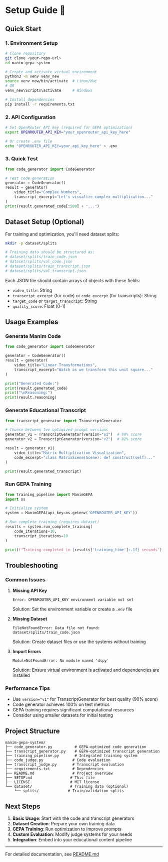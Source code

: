 # Setup Guide 🚀

## Quick Start

### 1. Environment Setup
```bash
# Clone repository
git clone <your-repo-url>
cd manim-gepa-system

# Create and activate virtual environment
python3 -m venv venv_new
source venv_new/bin/activate  # Linux/Mac
# OR
venv_new\Scripts\activate     # Windows

# Install dependencies
pip install -r requirements.txt
```

### 2. API Configuration
```bash
# Set OpenRouter API key (required for GEPA optimization)
export OPENROUTER_API_KEY="your_openrouter_api_key_here"

# Or create .env file
echo "OPENROUTER_API_KEY=your_api_key_here" > .env
```

### 3. Quick Test
```python
from code_generator import CodeGenerator

# Test code generation
generator = CodeGenerator()
result = generator(
    video_title="Complex Numbers",
    transcript_excerpt="Let's visualize complex multiplication..."
)
print(result.generated_code[:500] + "...")
```

## Dataset Setup (Optional)

For training and optimization, you'll need dataset splits:

```bash
mkdir -p dataset/splits

# Training data should be structured as:
# dataset/splits/train_code.json
# dataset/splits/val_code.json  
# dataset/splits/train_transcript.json
# dataset/splits/val_transcript.json
```

Each JSON file should contain arrays of objects with these fields:
- `video_title`: String
- `transcript_excerpt` (for code) or `code_excerpt` (for transcripts): String
- `target_code` or `target_transcript`: String
- `quality_score`: Float (0-1)

## Usage Examples

### Generate Manim Code
```python
from code_generator import CodeGenerator

generator = CodeGenerator()
result = generator(
    video_title="Linear Transformations",
    transcript_excerpt="Watch as we transform this unit square..."
)

print("Generated Code:")
print(result.generated_code)
print("\nReasoning:")
print(result.reasoning)
```

### Generate Educational Transcript
```python
from transcript_generator import TranscriptGenerator

# Choose between two optimized prompt versions
generator_v1 = TranscriptGenerator(version="v1")  # 90% score
generator_v2 = TranscriptGenerator(version="v2")  # 82% score

result = generator_v1(
    video_title="Matrix Multiplication Visualization", 
    code_excerpt="class MatrixScene(Scene): def construct(self)..."
)

print(result.generated_transcript)
```

### Run GEPA Training
```python
from training_pipeline import ManimGEPA
import os

# Initialize system
system = ManimGEPA(api_key=os.getenv('OPENROUTER_API_KEY'))

# Run complete training (requires dataset)
results = system.run_complete_training(
    code_iterations=10,
    transcript_iterations=10
)

print(f"Training completed in {results['training_time']:.1f} seconds")
```

## Troubleshooting

### Common Issues

1. **Missing API Key**
   ```
   Error: OPENROUTER_API_KEY environment variable not set
   ```
   Solution: Set the environment variable or create a `.env` file

2. **Missing Dataset**
   ```
   FileNotFoundError: Data file not found: dataset/splits/train_code.json
   ```
   Solution: Create dataset files or use the systems without training

3. **Import Errors**
   ```
   ModuleNotFoundError: No module named 'dspy'
   ```
   Solution: Ensure virtual environment is activated and dependencies are installed

### Performance Tips

- Use `version="v1"` for TranscriptGenerator for best quality (90% score)
- Code generator achieves 100% on test metrics
- GEPA training requires significant computational resources
- Consider using smaller datasets for initial testing

## Project Structure

```
manim-gepa-system/
├── code_generator.py          # GEPA-optimized code generation
├── transcript_generator.py    # GEPA-optimized transcript generation
├── training_pipeline.py       # Integrated training system
├── code_judge.py             # Code evaluation
├── transcript_judge.py       # Transcript evaluation
├── requirements.txt          # Dependencies
├── README.md                 # Project overview
├── SETUP.md                 # This file
├── LICENSE                  # MIT license
└── dataset/                 # Training data (optional)
    └── splits/             # Train/validation splits
```

## Next Steps

1. **Basic Usage**: Start with the code and transcript generators
2. **Dataset Creation**: Prepare your own training data
3. **GEPA Training**: Run optimization to improve prompts
4. **Custom Evaluation**: Modify judge systems for your needs
5. **Integration**: Embed into your educational content pipeline

---

For detailed documentation, see [README.md](README.md)